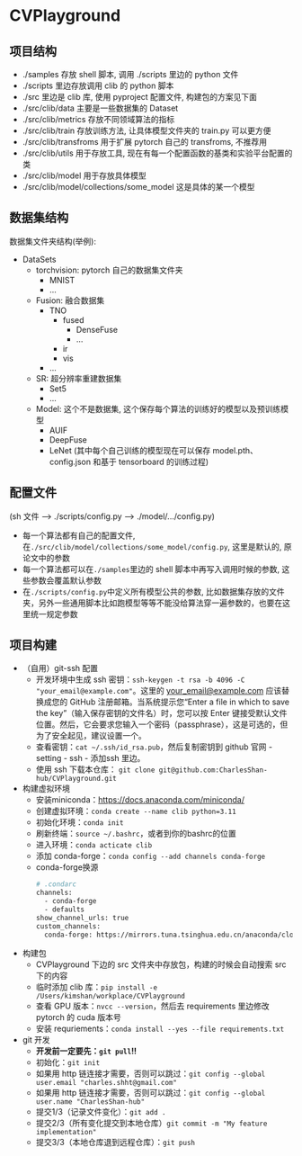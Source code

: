 # CVPlayground

## 项目结构

- ./samples 存放 shell 脚本, 调用 ./scripts 里边的 python 文件
- ./scripts 里边存放调用 clib 的 python 脚本
- ./src 里边是 clib 库, 使用 pyproject 配置文件, 构建包的方案见下面
- ./src/clib/data 主要是一些数据集的 Dataset
- ./src/clib/metrics 存放不同领域算法的指标
- ./src/clib/train 存放训练方法, 让具体模型文件夹的 train.py 可以更方便
- ./src/clib/transfroms 用于扩展 pytorch 自己的 transfroms, 不推荐用
- ./src/clib/utils 用于存放工具, 现在有每一个配置函数的基类和实验平台配置的类
- ./src/clib/model 用于存放具体模型
- ./src/clib/model/collections/some_model 这是具体的某一个模型

## 数据集结构

数据集文件夹结构(举例):

- DataSets
  - torchvision: pytorch 自己的数据集文件夹
    - MNIST
    - ...
  - Fusion: 融合数据集
    - TNO
      - fused
        - DenseFuse
        - ...
      - ir
      - vis
    - ...
  - SR: 超分辨率重建数据集
    - Set5
    - ...
  - Model: 这个不是数据集, 这个保存每个算法的训练好的模型以及预训练模型
    - AUIF
    - DeepFuse
    - LeNet (其中每个自己训练的模型现在可以保存 model.pth、config.json 和基于 tensorboard 的训练过程)

## 配置文件
(sh 文件 --> ./scripts/config.py --> ./model/.../config.py)

- 每一个算法都有自己的配置文件, 在`./src/clib/model/collections/some_model/config.py`, 这里是默认的, 原论文中的参数
- 每一个算法都可以在`./samples`里边的 shell 脚本中再写入调用时候的参数, 这些参数会覆盖默认参数
- 在`./scripts/config.py`中定义所有模型公共的参数, 比如数据集存放的文件夹，另外一些通用脚本比如跑模型等等不能没给算法穿一遍参数的，也要在这里统一规定参数


## 项目构建

- （自用）git-ssh 配置  
  - 开发环境中生成 ssh 密钥：`ssh-keygen -t rsa -b 4096 -C "your_email@example.com"`。这里的 your_email@example.com 应该替换成您的 GitHub 注册邮箱。当系统提示您“Enter a file in which to save the key”（输入保存密钥的文件名）时，您可以按 Enter 键接受默认文件位置。然后，它会要求您输入一个密码（passphrase），这是可选的，但为了安全起见，建议设置一个。
  - 查看密钥：`cat ~/.ssh/id_rsa.pub`，然后复制密钥到 github 官网 - setting - ssh - 添加ssh 里边。
  - 使用 ssh 下载本仓库： `git clone git@github.com:CharlesShan-hub/CVPlayground.git`
- 构建虚拟环境
  - 安装miniconda：https://docs.anaconda.com/miniconda/
  - 创建虚拟环境：`conda create --name clib python=3.11`
  - 初始化环境：`conda init`
  - 刷新终端：`source ~/.bashrc`，或者到你的bashrc的位置
  - 进入环境：`conda acticate clib`
  - 添加 conda-forge：`conda config --add channels conda-forge`
  - conda-forge换源
    ```bash
    # .condarc
    channels:
      - conda-forge
      - defaults
    show_channel_urls: true
    custom_channels:
      conda-forge: https://mirrors.tuna.tsinghua.edu.cn/anaconda/cloud
    ```
- 构建包
  - CVPlayground 下边的 src 文件夹中存放包，构建的时候会自动搜索 src 下的内容  
  - 临时添加 clib 库：`pip install -e /Users/kimshan/workplace/CVPlayground`
  - 查看 GPU 版本：`nvcc --version`，然后去 requirements 里边修改 pytorch 的 cuda 版本号
  - 安装 requriements：`conda install --yes --file requirements.txt`
- git 开发
  - **开发前一定要先：`git pull`!!**
  - 初始化：`git init`
  - 如果用 http 链连接才需要，否则可以跳过：`git config --global user.email "charles.shht@gmail.com"`
  - 如果用 http 链连接才需要，否则可以跳过：`git config --global user.name "CharlesShan-hub"`
  - 提交1/3（记录文件变化）：`git add .`
  - 提交2/3（所有变化提交到本地仓库）`git commit -m "My feature implementation"`
  - 提交3/3（本地仓库退到远程仓库）：`git push`